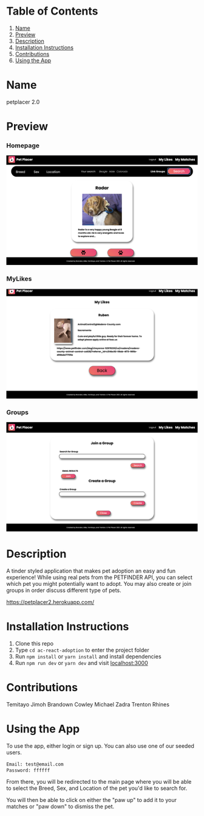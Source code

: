 # Table of Contents
1. [Name](#Name)
2. [Preview](#Preview)
2. [Description](#Description)
3. [Installation Instructions](#Installation-Instructions)
4. [Contributions](#Contributions)
5. [Using the App](#UsingTheApp)


# Name
 petplacer 2.0

 # Preview

 ### Homepage
 ![Preview](images/HomePage.png)

 ### MyLikes
 ![Preview](images/Likes.png) 

 ### Groups
 ![Preview](images/CreateGroup.png)

# Description
A tinder styled application that makes pet adoption an easy and fun experience! While using real pets from the PETFINDER API, you can select which pet you might potentially want to adopt. You may also create or join groups in order discuss different type of pets.

https://petplacer2.herokuapp.com/

# Installation Instructions
1. Clone this repo
2. Type `cd ac-react-adoption` to enter the project folder
3. Run `npm install` or `yarn install` and install dependencies
4. Run `npm run dev` or `yarn dev` and visit [localhost:3000](http://localhost:3000)

# Contributions
 Temitayo Jimoh
 Brandown Cowley
 Michael Zadra
 Trenton Rhines

# Using the App
 To use the app, either login or sign up. You can also use one of our seeded users.
 ```
Email: test@email.com
Password: ffffff

```
From there, you will be redirected to the main page where you will be able to select the Breed, Sex, and Location of the pet you'd like to search for.

You will then be able to click on either the "paw up" to add it to your matches or "paw down" to dismiss the pet.
